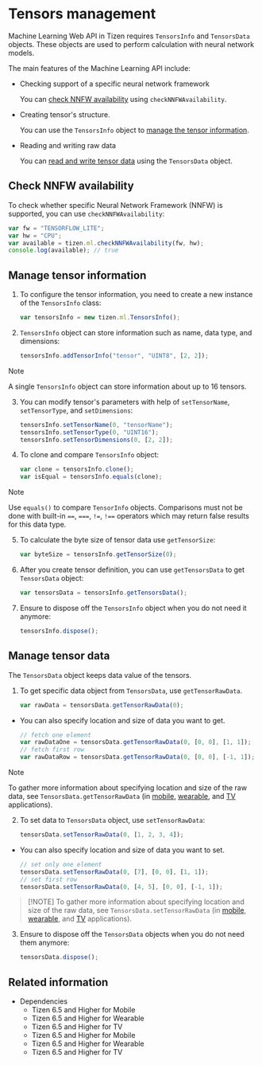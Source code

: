 # Tensors management

Machine Learning Web API in Tizen requires `TensorsInfo` and `TensorsData` objects. These objects are used to perform calculation with neural network models.

The main features of the Machine Learning API include:

- Checking support of a specific neural network framework

  You can [check NNFW availability](#check-nnfw-availability) using `checkNNFWAvailability`.

- Creating tensor's structure.

  You can use the `TensorsInfo` object to [manage the tensor information](#manage-tensor-information).

- Reading and writing raw data

  You can [read and write tensor data](#manage-tensor-data) using the `TensorsData` object.

## Check NNFW availability

To check whether specific Neural Network Framework (NNFW) is supported, you can use `checkNNFWAvailability`:

  ```javascript
  var fw = "TENSORFLOW_LITE";
  var hw = "CPU";
  var available = tizen.ml.checkNNFWAvailability(fw, hw);
  console.log(available); // true
  ```

## Manage tensor information

1. To configure the tensor information, you need to create a new instance of the `TensorsInfo` class:

    ```javascript
    var tensorsInfo = new tizen.ml.TensorsInfo();
    ```

2. `TensorsInfo` object can store information such as name, data type, and dimensions:

    ```javascript
    tensorsInfo.addTensorInfo("tensor", "UINT8", [2, 2]);
    ```

 > [!NOTE]
 > A single `TensorsInfo` object can store information about up to 16 tensors.

3. You can modify tensor's parameters with help of `setTensorName`, `setTensorType`, and `setDimensions`:

    ```javascript
    tensorsInfo.setTensorName(0, "tensorName");
    tensorsInfo.setTensorType(0, "UINT16");
    tensorsInfo.setTensorDimensions(0, [2, 2]);
    ```

4. To clone and compare `TensorsInfo` object:

    ```javascript
    var clone = tensorsInfo.clone();
    var isEqual = tensorsInfo.equals(clone);
    ```

 > [!NOTE]
 > Use `equals()` to compare `TensorInfo` objects. Comparisons must not be done with built-in `==`, `===`, `!=`, `!==` operators which may return false results for this data type.

5. To calculate the byte size of tensor data use `getTensorSize`:

    ```javascript
    var byteSize = tensorsInfo.getTensorSize(0);
    ```

6. After you create tensor definition, you can use `getTensorsData` to get `TensorsData` object:

    ```javascript
    var tensorsData = tensorsInfo.getTensorsData();
    ```

7. Ensure to dispose off the `TensorsInfo` object when you do not need it anymore:

    ```javascript
    tensorsInfo.dispose();
    ```

## Manage tensor data

The `TensorsData` object keeps data value of the tensors.

1. To get specific data object from `TensorsData`, use `getTensorRawData`.

    ```javascript
    var rawData = tensorsData.getTensorRawData(0);
    ```

- You can also specify location and size of data you want to get.

    ```javascript
    // fetch one element
    var rawDataOne = tensorsData.getTensorRawData(0, [0, 0], [1, 1]);
    // fetch first row
    var rawDataRow = tensorsData.getTensorRawData(0, [0, 0], [-1, 1]);
    ```

 > [!NOTE]
 > To gather more information about specifying location and size of the raw data, see `TensorsData.getTensorRawData` (in [mobile](../../api/latest/device_api/mobile/tizen/ml.html#TensorsData::getTensorRawData), [wearable](../../api/latest/device_api/wearable/tizen/ml.html#TensorsData::getTensorRawData), and [TV](../../api/latest/device_api/tv/tizen/ml.html#TensorsData::getTensorRawData) applications).

2. To set data to `TensorsData` object, use `setTensorRawData`:

    ```javascript
    tensorsData.setTensorRawData(0, [1, 2, 3, 4]);
    ```

- You can also specify location and size of data you want to set.

    ```javascript
    // set only one element
    tensorsData.setTensorRawData(0, [7], [0, 0], [1, 1]);
    // set first row
    tensorsData.setTensorRawData(0, [4, 5], [0, 0], [-1, 1]);
    ```

 >  [!NOTE]
 > To gather more information about specifying location and size of the raw data, see `TensorsData.setTensorRawData` (in [mobile](../../api/latest/device_api/mobile/tizen/ml.html#TensorsData::setTensorRawData), [wearable](../../api/latest/device_api/wearable/tizen/ml.html#TensorsData::setTensorRawData), and [TV](../../api/latest/device_api/tv/tizen/ml.html#TensorsData::setTensorRawData) applications).

3. Ensure to dispose off the `TensorsData` objects when you do not need them anymore:

    ```javascript
    tensorsData.dispose();
    ```

## Related information

- Dependencies
  - Tizen 6.5 and Higher for Mobile
  - Tizen 6.5 and Higher for Wearable
  - Tizen 6.5 and Higher for TV
  - Tizen 6.5 and Higher for Mobile
  - Tizen 6.5 and Higher for Wearable
  - Tizen 6.5 and Higher for TV

